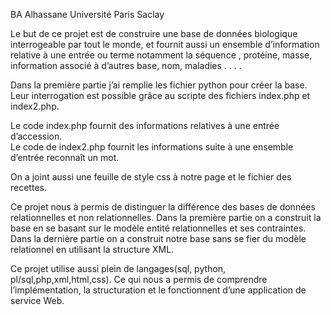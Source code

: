 BA Alhassane                                                                                Université Paris Saclay


Le but de ce  projet  est de construire une base de données biologique interrogeable par tout le monde,  et fournit aussi un ensemble d’information relative à une entrée ou terme notamment la séquence , protéine, masse,  information associé à d’autres base, nom, maladies . . .  .

Dans la première partie j’ai remplie les fichier python pour créer la base. Leur interrogation est  possible grâce au scripte des fichiers index.php  et index2.php.

Le code index.php fournit des informations relatives à une entrée d’accession.  
Le code de index2.php fournit les informations suite à une ensemble d’entrée reconnaît un mot.

On a joint aussi une feuille de style css à notre page et le fichier des recettes.


Ce projet nous à permis de distinguer la différence des bases de données relationnelles et non relationnelles. Dans la première partie on a construit  la base en se basant sur le modèle entité relationnelles et ses contraintes. Dans la dernière partie on a construit notre base sans  se fier du modèle relationnel en utilisant la structure XML.

Ce projet utilise aussi plein de langages(sql, python, pl/sql,php,xml,html,css).  Ce qui nous a permis de comprendre l’implémentation, la structuration  et le fonctionnent  d’une application de service Web.





